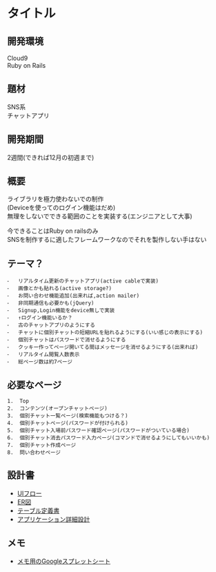 # タイトル

## 開発環境
Cloud9<br>
Ruby on Rails<br>

## 題材
SNS系<br>
チャットアプリ<br>

## 開発期間
2週間(できれば12月の初週まで)

## 概要
ライブラリを極力使わないでの制作<br>
(Deviceを使ってのログイン機能はだめ)<br>
無理をしないでできる範囲のことを実装する(エンジニアとして大事)<br>

今できることはRuby on railsのみ<br>
SNSを制作するに適したフレームワークなのでそれを製作しない手はない<br>

## テーマ？
	⁃	リアルタイム更新のチャットアプリ(active cableで実装)
	⁃	画像とかも貼れる(active storage?)
	⁃	お問い合わせ機能追加(出来れば,action mailer)
	⁃	非同期通信も必要かも(jQuery)
	⁃	Signup,Login機能をdevice無しで実装
	⁃	↑ログイン機能いるか？
	⁃	古のチャットアプリのようにする
	⁃	チャットに個別チャットの短縮URLを貼れるようにする(いい感じの表示にする)
	⁃	個別チャットはパスワードで消せるようにする
	⁃	クッキー作ってページ開いてる間はメッセージを消せるようにする(出来れば)
	⁃	リアルタイム閲覧人数表示
	⁃	総ページ数は約7ページ

## 必要なページ
	1.	Top
	2.	コンテンツ(オープンチャットページ)
	3.	個別チャット一覧ページ(検索機能もつける？)
	4.	個別チャットページ(パスワードが付けられる)
	5.	個別チャット入場前パスワード確認ページ(パスワードがついている場合)
	6.	個別チャット消去パスワード入力ページ(コマンドで消せるようにしてもいいかも)
	7.	個別チャット作成ページ
	8.	問い合わせページ

## 設計書
- [UIフロー](https://drive.google.com/file/d/1GRhumUz-r-MlgEBUxIpSpWn9SrSZuAxx/view?usp=sharing)
- [ER図](https://drive.google.com/file/d/1CpLS-h0tddDMVFHBRL-BsMsqY95NrjDv/view?usp=sharing)
- [テーブル定義書](https://docs.google.com/spreadsheets/d/15r1bQr1rk0HGHscAVaCcneYCPBLNRssIJRbD6BakSJY/edit?usp=sharing)
- [アプリケーション詳細設計](https://docs.google.com/spreadsheets/d/1Dm4A9WqMY2m-m8zq39UKyfJfodkVM6JAg4AzsYHLw7Y/edit?usp=sharing)

## メモ
- [メモ用のGoogleスプレットシート](https://docs.google.com/spreadsheets/d/1A3LhPTLBdP0z2cF5srmyJYMeVA1szPQH6SMJ3Xq8uGg/edit?usp=sharing)
